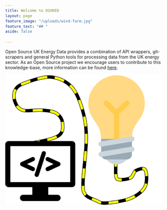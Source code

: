 ```yaml
---
title: Welcome to OSUKED
layout: page
feature_image: "/uploads/wind-farm.jpg"
feature_text: "## "
aside: false

---
```

Open Source UK Energy Data provides a combination of API wrappers, git-scrapers and general Python tools for processing data from the UK energy sector. As an Open Source project we encourage users to contribute to this knowledge-base, more information can be found [here](https://github.com/OSUKED).

![OSUKED logo](/uploads/logo.svg "Logo")